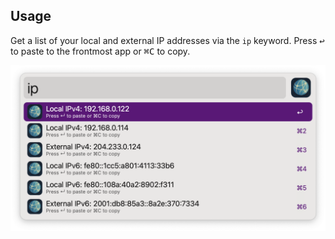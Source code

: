 ## Usage

Get a list of your local and external IP addresses via the `ip` keyword. Press <kbd>↩</kbd> to paste to the frontmost app or <kbd>⌘</kbd><kbd>C</kbd> to copy.

![Alfred search for ip](images/ip.png)
